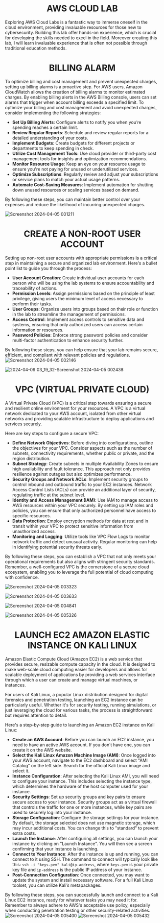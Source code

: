 <h1 align="center"> AWS CLOUD LAB</h1>


Exploring AWS Cloud Labs is a fantastic way to immerse oneself in the cloud environment, providing invaluable resources for those new to cybersecurity. Building this  lab offer hands-on experience, which is crucial for developing the skills needed to excel in the field. Moreover creating  this lab, I will learn invaluable experience that is often not possible through traditional education methods.

<h1 align="center">BILLING ALARM</h1>

To optimize billing and cost management and prevent unexpected charges, setting up billing alarms is a proactive step. For AWS users, Amazon CloudWatch allows the creation of billing alarms to monitor estimated charges. By enabling billing alerts in the AWS Billing console, users can set alarms that trigger when account billing exceeds a specified limit.
To optimize your billing and cost management and avoid unexpected charges, consider implementing the following strategies:

- **Set Up Billing Alerts**: Configure alerts to notify you when you’re spending reaches a certain limit.
- **Review Regular Reports**: Schedule and review regular reports for a detailed understanding of your costs.
- **Implement Budgets**: Create budgets for different projects or departments to keep spending in check.
- **Utilize Cost Management Tools**: Use cloud provider or third-party cost management tools for insights and optimization recommendations.
- **Monitor Resource Usage**: Keep an eye on your resource usage to ensure you're not paying for unused or underutilized services.
- **Optimize Subscriptions**: Regularly review and adjust your subscriptions or service plans to match your actual usage patterns.
- **Automate Cost-Saving Measures**: Implement automation for shutting down unused resources or scaling services based on demand.

By following these steps, you can maintain better control over your expenses and reduce the likelihood of incurring unexpected charges. 


![Screenshot 2024-04-05 001211](https://github.com/luzritacco/AWS-lab/assets/151267325/aab66d16-3e97-42ef-9761-79edba36c6b3)

##
<h1 align="center">CREATE A NON-ROOT USER ACCOUNT </h1>

Setting up non-root user accounts with appropriate permissions is a critical step in maintaining a secure and organized lab environment. Here's a bullet point list to guide you through the process:

- **User Account Creation**: Create individual user accounts for each person who will be using the lab systems to ensure accountability and traceability of actions.
- **Permission Levels**: Assign permissions based on the principle of least privilege, giving users the minimum level of access necessary to perform their tasks.
- **User Groups**: Organize users into groups based on their role or function in the lab to streamline the management of permissions.
- **Access Control**: Implement access controls to sensitive data and systems, ensuring that only authorized users can access certain information or resources.
- **Password Policies**: Enforce strong password policies and consider multi-factor authentication to enhance security further.
  
By following these steps, you can help ensure that your lab remains secure, efficient, and compliant with relevant policies and regulations.
 ![Screenshot 2024-04-05 002146](https://github.com/luzritacco/AWS-lab/assets/151267325/908ca7fb-d120-484c-a4d2-093de773be0f)

![2024-04-09 03_19_32-Screenshot 2024-04-05 002438](https://github.com/luzritacco/AWS-lab/assets/151267325/a6a1afa5-ad93-4af2-aba1-2cf7702360ef)

##

<h1 align="center">VPC (VIRTUAL PRIVATE CLOUD) </h1>

A Virtual Private Cloud (VPC) is a critical step towards ensuring a secure and resilient online environment for your resources. A VPC is a virtual network dedicated to your AWS account, isolated from other virtual networks and providing scalable infrastructure to deploy applications and services securely.

Here are key steps to configure a secure VPC:
- **Define Network Objectives**: Before diving into configurations, outline the objectives for your VPC. Consider aspects such as the number of subnets, connectivity requirements, whether public or private, and the region distribution.
-  **Subnet Strategy**: Create subnets in multiple Availability Zones to ensure high availability and fault tolerance. This approach not only provides resilience against outages but also optimizes performance.
-  **Security Groups and Network ACLs**: Implement security groups to control inbound and outbound traffic to your EC2 instances. Network Access Control Lists (ACLs) can provide an additional layer of security, regulating traffic at the subnet level.
-  **Identity and Access Management (IAM)**: Use IAM to manage access to AWS resources within your VPC securely. By setting up IAM roles and policies, you can ensure that only authorized personnel have access to specific resources.
-  **Data Protection**: Employ encryption methods for data at rest and in transit within your VPC to protect sensitive information from unauthorized access.
-  **Monitoring and Logging**: Utilize tools like VPC Flow Logs to monitor network traffic and detect unusual activity. Regular monitoring can help in identifying potential security threats early.

  
By following these steps, you can establish a VPC that not only meets your operational requirements but also aligns with stringent security standards. Remember, a well-configured VPC is the cornerstone of a secure cloud ecosystem, enabling you to leverage the full potential of cloud computing with confidence.


![Screenshot 2024-04-05 003323](https://github.com/luzritacco/AWS-lab/assets/151267325/0fbba438-25de-427e-a9cb-3cdbadb488b4)


![Screenshot 2024-04-05 003633](https://github.com/luzritacco/AWS-lab/assets/151267325/c8342e4b-529f-4311-83d6-33750d57f80a)

![Screenshot 2024-04-05 004841](https://github.com/luzritacco/AWS-lab/assets/151267325/9e1d3cb3-611b-4800-b6ad-2c20f82589e8)

![Screenshot 2024-04-05 005326](https://github.com/luzritacco/AWS-lab/assets/151267325/1cc8f665-5dfd-4cb3-9a54-935158571012)

   ##
   
<h1 align="center">LAUNCH EC2 AMAZON ELASTIC INSTANCE ON KALI LINUX </h1>


Amazon Elastic Compute Cloud (Amazon EC2) is a web service that provides secure, resizable compute capacity in the cloud. It is designed to make web-scale cloud computing easier for developers and allows for scalable deployment of applications by providing a web services interface through which a user can create and manage virtual machines, or instances.

For users of Kali Linux, a popular Linux distribution designed for digital forensics and penetration testing, launching an EC2 instance can be particularly useful. Whether it's for security testing, running simulations, or just leveraging the cloud for various tasks, the process is straightforward but requires attention to detail.

Here's a step-by-step guide to launching an Amazon EC2 instance on Kali Linux:

- **Create an AWS Account**: Before you can launch an EC2 instance, you need to have an active AWS account. If you don't have one, you can create it on the AWS website.
- **Select the Kali Linux Amazon Machine Image (AMI)**: Once logged into your AWS account, navigate to the EC2 dashboard and select "AMI Catalog" on the left side. Search for the official Kali Linux image and select it.
- **Instance Configuration**: After selecting the Kali Linux AMI, you will need to configure your instance. This includes selecting the instance type, which determines the hardware of the host computer used for your instance.
- **Security Settings**: Set up security groups and key pairs to ensure secure access to your instance. Security groups act as a virtual firewall that controls the traffic for one or more instances, while key pairs are used to securely log into your instance.
- **Storage Configuration**: Configure the storage settings for your instance. By default, the storage selected does not use magnetic storage, which may incur additional costs. You can change this to "standard" to prevent extra costs.
- **Launch the Instance**: After configuring all settings, you can launch your instance by clicking on "Launch Instance". You will then see a screen confirming that your instance is launching.
- **Connect to Your Instance**: After the instance is up and running, you can connect to it using SSH. The command to connect will typically look like this: `ssh -i "keys.pem" kali@ip-address`, where `keys.pem` is your private key file and `ip-address` is the public IP address of your instance.
- **Post-Connection Configuration**: Once connected, you may want to update the system and install necessary software. For a full Kali Linux toolset, you can utilize Kali’s metapackages.

By following these steps, you can successfully launch and connect to a Kali Linux EC2 instance, ready for whatever tasks you may need it for. Remember to always adhere to AWS's acceptable use policy, especially when conducting penetration testing or other security-related activities.
![Screenshot 2024-04-05 005400](https://github.com/luzritacco/AWS-lab/assets/151267325/61a3844a-e651-4f0e-8dbe-20d7dabc49d5)
![Screenshot 2024-04-05 005432](https://github.com/luzritacco/AWS-lab/assets/151267325/9f415de8-1544-4860-9567-3d0325955951)
